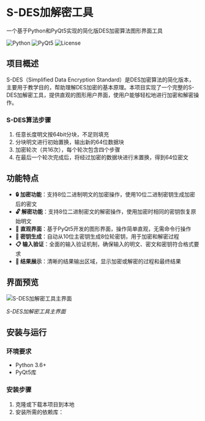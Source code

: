 # S-DES加解密工具

一个基于Python和PyQt5实现的简化版DES加密算法图形界面工具

![Python](https://img.shields.io/badge/Python-3.6%2B-blue)
![PyQt5](https://img.shields.io/badge/PyQt5-5.15%2B-green)
![License](https://img.shields.io/badge/License-MIT-yellow)

## 项目概述

S-DES（Simplified Data Encryption Standard）是DES加密算法的简化版本，主要用于教学目的，帮助理解DES加密的基本原理。本项目实现了一个完整的S-DES加解密工具，提供直观的图形用户界面，使用户能够轻松地进行加密和解密操作。

### S-DES算法步骤

1. 任意长度明文按64bit分块，不足则填充
2. 分块明文进行初始置换，输出新的64位数据块
3. 加密轮次（共16次），每个轮次包含四个步骤
4. 在最后一个轮次完成后，将经过加密的数据块进行末置换，得到64位密文

## 功能特点

- **🔒 加密功能**：支持8位二进制明文的加密操作，使用10位二进制密钥生成加密后的密文
- **🔓 解密功能**：支持8位二进制密文的解密操作，使用加密时相同的密钥恢复原始明文
- **🎨 直观界面**：基于PyQt5开发的图形界面，操作简单直观，无需命令行操作
- **🔐 密钥生成**：自动从10位主密钥生成8位轮密钥，用于加密和解密过程
- **📋 输入验证**：全面的输入验证机制，确保输入的明文、密文和密钥符合格式要求
- **💾 结果展示**：清晰的结果输出区域，显示加密或解密的过程和最终结果

## 界面预览

![S-DES加解密工具主界面](screenshot.png)

*S-DES加解密工具主界面*

## 安装与运行

### 环境要求

- Python 3.6+
- PyQt5库

### 安装步骤

1. 克隆或下载本项目到本地
2. 安装所需的依赖库：
   
